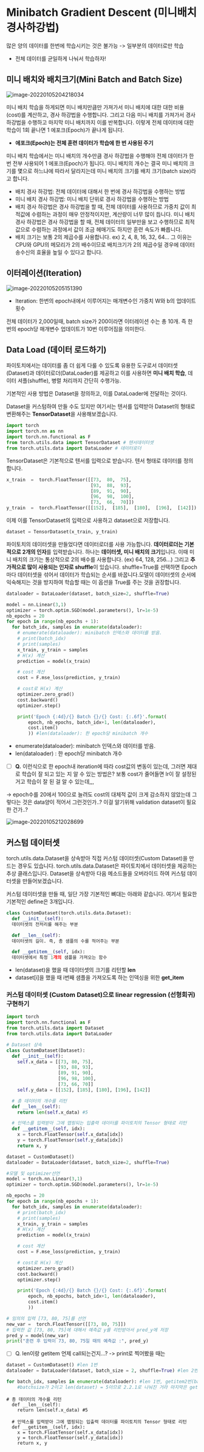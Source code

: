 # Minibatch Gradient Descent (미니배치 경사하강법)

많은 양의 데이터를 한번에 학습시키는 것은 불가능 -> 일부분의 데이터로만 학습

* 전체 데이터를 균일하게 나눠서 학습하자!

## 미니 배치와 배치크기(Mini Batch and Batch Size)

![image-20220105204218034](../images/image-20220105204218034.png)

미니 배치 학습을 하게되면 미니 배치만큼만 가져가서 미니 배치에 대한 대한 비용(cost)를 계산하고, 경사 하강법을 수행합니다. 그리고 다음 미니 배치를 가져가서 경사 하강법을 수행하고 마지막 미니 배치까지 이를 반복합니다. 이렇게 전체 데이터에 대한 학습이 1회 끝나면 1 에포크(Epoch)가 끝나게 됩니다.

* **에포크(Epoch)는 전체 훈련 데이터가 학습에 한 번 사용된 주기**

미니 배치 학습에서는 미니 배치의 개수만큼 경사 하강법을 수행해야 전체 데이터가 한 번 전부 사용되어 1 에포크(Epoch)가 됩니다. 미니 배치의 개수는 결국 미니 배치의 크기를 몇으로 하느냐에 따라서 달라지는데 미니 배치의 크기를 배치 크기(batch size)라고 합니다.

* 배치 경사 하강법: 전체 데이터에 대해서 한 번에 경사 하강법을 수행하는 방법
* 미니 배치 경사 하강법: 미니 배치 단위로 경사 하강법을 수행하는 방법
* 배치 경사 하강법은 경사 하강법을 할 때, 전체 데이터를 사용하므로 가중치 값이 최적값에 수렴하는 과정이 매우 안정적이지만, 계산량이 너무 많이 듭니다. 미니 배치 경사 하강법은 경사 하강법을 할 때, 전체 데이터의 일부만을 보고 수행하므로 최적값으로 수렴하는 과정에서 값이 조금 헤매기도 하지만 훈련 속도가 빠릅니다.
* 배치 크기는 보통 2의 제곱수를 사용합니다. ex) 2, 4, 8, 16, 32, 64... 그 이유는 CPU와 GPU의 메모리가 2의 배수이므로 배치크기가 2의 제곱수일 경우에 데이터 송수신의 효율을 높일 수 있다고 합니다.



## 이터레이션(Iteration)

![image-20220105205151390](../images/image-20220105205151390.png)

* Iteration: 한번의 epoch내에서 이루어지는 매개변수인 가중치 W와 b의 업데이트 횟수

전체 데이터가 2,000일때, batch size가 200이라면 이터레이션 수는 총 10개. 즉 한 번의 epoch당 매개변수 업데이트가 10번 이루어짐을 의미한다.



## Data Load (데이터 로드하기)

파이토치에서는 데이터를 좀 더 쉽게 다룰 수 있도록 유용한 도구로서 데이터셋(Dataset)과 데이터로더(DataLoader)를 제공하고 이를 사용하면 **미니 배치 학습**, 데이터 셔플(shuffle), 병렬 처리까지 간단히 수행가능.

기본적인 사용 방법은 Dataset을 정의하고, 이를 DataLoader에 전달하는 것이다. 

Dataset을 커스텀하여 만들 수도 있지만 여기서는 텐서를 입력받아 Dataset의 형태로 변환해주는 **TensorDataset**을 사용해보겠습니다.

```python
import torch
import torch.nn as nn
import torch.nn.functional as F
from torch.utils.data import TensorDataset # 텐서데이터셋
from torch.utils.data import DataLoader # 데이터로더
```

TensorDataset은 기본적으로 텐서를 입력으로 받습니다. 텐서 형태로 데이터를 정의합니다.

```python
x_train  =  torch.FloatTensor([[73,  80,  75], 
                               [93,  88,  93], 
                               [89,  91,  90], 
                               [96,  98,  100],   
                               [73,  66,  70]])  
y_train  =  torch.FloatTensor([[152],  [185],  [180],  [196],  [142]])
```

이제 이를 TensorDataset의 입력으로 사용하고 dataset으로 저장합니다.

```python
dataset = TensorDataset(x_train, y_train)
```

파이토치의 데이터셋을 만들었다면 데이터로더를 사용 가능합니다. **데이터로더는 기본적으로 2개의 인자**를 입력받습니다. 하나는 **데이터셋, 미니 배치의 크기**입니다. 이때 미니 배치의 크기는 통상적으로 2의 배수를 사용합니다. (ex) 64, 128, 256...) 그리고 **추가적으로 많이 사용되는 인자로 shuffle**이 있습니다. shuffle=True를 선택하면 Epoch마다 데이터셋을 섞어서 데이터가 학습되는 순서를 바꿉니다.모델이 데이터셋의 순서에 익숙해지는 것을 방지하여 학습할 때는 이 옵션을 True를 주는 것을 권장합니다. 

```python
dataloader = DataLoader(dataset, batch_size=2, shuffle=True)
```

```python
model = nn.Linear(3,1)
optimizer = torch.optim.SGD(model.parameters(), lr=1e-5) 
nb_epochs = 20
for epoch in range(nb_epochs + 1):
  for batch_idx, samples in enumerate(dataloader): 
    # enumerate(dataloader): minibatch 인덱스와 데이터를 받음.
    # print(batch_idx)
    # print(samples)
    x_train, y_train = samples
    # H(x) 계산
    prediction = model(x_train)

    # cost 계산
    cost = F.mse_loss(prediction, y_train)

    # cost로 H(x) 계산
    optimizer.zero_grad()
    cost.backward()
    optimizer.step()

    print('Epoch {:4d}/{} Batch {}/{} Cost: {:.6f}'.format(
        epoch, nb_epochs, batch_idx+1, len(dataloader),
        cost.item()
        )) #len(dataloader): 한 epoch당 minibatch 개수

```



* enumerate(dataloader): minibatch 인덱스와 데이터를 받음.
* len(dataloader) : 한 epoch당 minibatch 개수

- [ ] **Q.** 이런식으로 한 epoch내 iteration에 따라 cost값의 변동이 있는데, 그러면 제대로 학습이 잘 되고 있는 지 알 수 있는 방법은? 보통 cost가 줄어들면 lr이 잘 설정된 거고 학습이 잘 된 걸 알 수 있는데,,,

-> epoch수를 20에서 100으로 늘려도 cost의 대체적 값이 크게 감소하지 않았는데 그렇다는 것은 data양이 적어서 그런것인가..? 이걸 알기위해 validation dataset이 필요한 건가..?

![image-20220105212028699](../images/image-20220105212028699.png)



## 커스텀 데이터셋

torch.utils.data.Dataset을 상속받아 직접 커스텀 데이터셋(Custom Dataset)을 만드는 경우도 있습니다. torch.utils.data.Dataset은 파이토치에서 데이터셋을 제공하는 추상 클래스입니다. Dataset을 상속받아 다음 메소드들을 오버라이드 하여 커스텀 데이터셋을 만들어보겠습니다.

커스텀 데이터셋을 만들 때, 일단 가장 기본적인 뼈대는 아래와 같습니다. 여기서 필요한 기본적인 define은 3개입니다.



```python
class CustomDataset(torch.utils.data.Dataset): 
  def __init__(self):
  데이터셋의 전처리를 해주는 부분

  def __len__(self):
  데이터셋의 길이. 즉, 총 샘플의 수를 적어주는 부분

  def __getitem__(self, idx): 
  데이터셋에서 특정 1개의 샘플을 가져오는 함수
```

- len(dataset)을 했을 때 데이터셋의 크기를 리턴할 **len**
- dataset[i]을 했을 때 i번째 샘플을 가져오도록 하는 인덱싱을 위한 **get_item**



### 커스텀 데이터셋 (Custom Dataset)으로 linear regression (선형회귀) 구현하기

```python
import torch
import torch.nn.functional as F
from torch.utils.data import Dataset
from torch.utils.data import DataLoader

# Dataset 상속
class CustomDataset(Dataset): 
  def __init__(self):
    self.x_data = [[73, 80, 75],
                   [93, 88, 93],
                   [89, 91, 90],
                   [96, 98, 100],
                   [73, 66, 70]]
    self.y_data = [[152], [185], [180], [196], [142]]

  # 총 데이터의 개수를 리턴
  def __len__(self): 
    return len(self.x_data) #5

  # 인덱스를 입력받아 그에 맵핑되는 입출력 데이터를 파이토치의 Tensor 형태로 리턴
  def __getitem__(self, idx): 
    x = torch.FloatTensor(self.x_data[idx])
    y = torch.FloatTensor(self.y_data[idx])
    return x, y

dataset = CustomDataset()
dataloader = DataLoader(dataset, batch_size=2, shuffle=True)

#모델 및 optimizer선언
model = torch.nn.Linear(3,1)
optimizer = torch.optim.SGD(model.parameters(), lr=1e-5) 

nb_epochs = 20
for epoch in range(nb_epochs + 1):
  for batch_idx, samples in enumerate(dataloader):
    # print(batch_idx)
    # print(samples)
    x_train, y_train = samples
    # H(x) 계산
    prediction = model(x_train)

    # cost 계산
    cost = F.mse_loss(prediction, y_train)

    # cost로 H(x) 계산
    optimizer.zero_grad()
    cost.backward()
    optimizer.step()

    print('Epoch {:4d}/{} Batch {}/{} Cost: {:.6f}'.format(
        epoch, nb_epochs, batch_idx+1, len(dataloader),
        cost.item()
        ))

# 임의의 입력 [73, 80, 75]를 선언
new_var =  torch.FloatTensor([[73, 80, 75]]) 
# 입력한 값 [73, 80, 75]에 대해서 예측값 y를 리턴받아서 pred_y에 저장
pred_y = model(new_var) 
print("훈련 후 입력이 73, 80, 75일 때의 예측값 :", pred_y) 
```



- [ ] Q.  len이랑 getitem 언제 call되는건지...? ->  print로 찍어봤을 때는

```python
dataset = CustomDataset() #len 1번
dataloader = DataLoader(dataset, batch_size = 2, shuffle=True) #len 2번 -> 왜???

for batch_idx, samples in enumerate(dataloader): #len 1번, getitem2번(batchsize=2라서)
    #batchsize가 2이고 len(dataset) = 5이므로 2.2.1로 나눠진 거라 마지막은 getitem1번만 불린다.
```

```
# 총 데이터의 개수를 리턴
  def __len__(self): 
    return len(self.x_data) #5

  # 인덱스를 입력받아 그에 맵핑되는 입출력 데이터를 파이토치의 Tensor 형태로 리턴
  def __getitem__(self, idx): 
    x = torch.FloatTensor(self.x_data[idx])
    y = torch.FloatTensor(self.y_data[idx])
    return x, y
```

